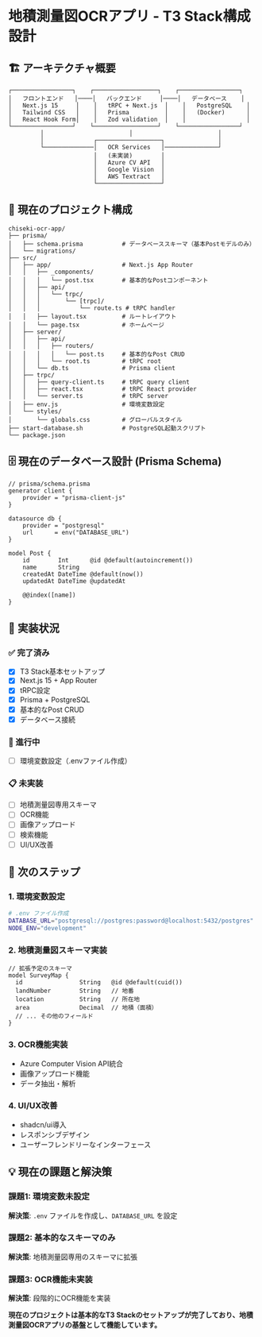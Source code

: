 # 地積測量図OCRアプリ - T3 Stack構成設計

## 🏗️ アーキテクチャ概要

```
┌─────────────────┐    ┌──────────────────┐    ┌─────────────────┐
│   フロントエンド   │────│   バックエンド     │────│   データベース    │
│   Next.js 15     │    │   tRPC + Next.js  │    │   PostgreSQL    │
│   Tailwind CSS   │    │   Prisma          │    │   (Docker)      │
│   React Hook Form│    │   Zod validation  │    │                 │
└─────────────────┘    └──────────────────┘    └─────────────────┘
         │                        │                        │
         │              ┌──────────────────┐               │
         └──────────────│   OCR Services   │───────────────┘
                        │   (未実装)        │
                        │   Azure CV API   │
                        │   Google Vision  │
                        │   AWS Textract   │
                        └──────────────────┘
```

## 📁 現在のプロジェクト構成

```
chiseki-ocr-app/
├── prisma/
│   ├── schema.prisma           # データベーススキーマ（基本Postモデルのみ）
│   └── migrations/
├── src/
│   ├── app/                    # Next.js App Router
│   │   ├── _components/
│   │   │   └── post.tsx        # 基本的なPostコンポーネント
│   │   ├── api/
│   │   │   └── trpc/
│   │   │       └── [trpc]/
│   │   │           └── route.ts # tRPC handler
│   │   ├── layout.tsx          # ルートレイアウト
│   │   └── page.tsx            # ホームページ
│   ├── server/
│   │   ├── api/
│   │   │   ├── routers/
│   │   │   │   └── post.ts     # 基本的なPost CRUD
│   │   │   └── root.ts         # tRPC root
│   │   └── db.ts               # Prisma client
│   ├── trpc/
│   │   ├── query-client.ts     # tRPC query client
│   │   ├── react.tsx           # tRPC React provider
│   │   └── server.ts           # tRPC server
│   ├── env.js                  # 環境変数設定
│   └── styles/
│       └── globals.css         # グローバルスタイル
├── start-database.sh           # PostgreSQL起動スクリプト
└── package.json
```

## 🗄️ 現在のデータベース設計 (Prisma Schema)

```prisma
// prisma/schema.prisma
generator client {
    provider = "prisma-client-js"
}

datasource db {
    provider = "postgresql"
    url      = env("DATABASE_URL")
}

model Post {
    id        Int      @id @default(autoincrement())
    name      String
    createdAt DateTime @default(now())
    updatedAt DateTime @updatedAt

    @@index([name])
}
```

## 🚧 実装状況

### ✅ 完了済み
- [x] T3 Stack基本セットアップ
- [x] Next.js 15 + App Router
- [x] tRPC設定
- [x] Prisma + PostgreSQL
- [x] 基本的なPost CRUD
- [x] データベース接続

### 🔄 進行中
- [ ] 環境変数設定（.envファイル作成）

### 📋 未実装
- [ ] 地積測量図専用スキーマ
- [ ] OCR機能
- [ ] 画像アップロード
- [ ] 検索機能
- [ ] UI/UX改善

## 🎯 次のステップ

### 1. 環境変数設定
```bash
# .env ファイル作成
DATABASE_URL="postgresql://postgres:password@localhost:5432/postgres"
NODE_ENV="development"
```

### 2. 地積測量図スキーマ実装
```prisma
// 拡張予定のスキーマ
model SurveyMap {
  id                String   @id @default(cuid())
  landNumber        String   // 地番
  location          String   // 所在地
  area              Decimal  // 地積（面積）
  // ... その他のフィールド
}
```

### 3. OCR機能実装
- Azure Computer Vision API統合
- 画像アップロード機能
- データ抽出・解析

### 4. UI/UX改善
- shadcn/ui導入
- レスポンシブデザイン
- ユーザーフレンドリーなインターフェース

## 💡 現在の課題と解決策

### 課題1: 環境変数未設定
**解決策**: `.env` ファイルを作成し、`DATABASE_URL` を設定

### 課題2: 基本的なスキーマのみ
**解決策**: 地積測量図専用のスキーマに拡張

### 課題3: OCR機能未実装
**解決策**: 段階的にOCR機能を実装

**現在のプロジェクトは基本的なT3 Stackのセットアップが完了しており、地積測量図OCRアプリの基盤として機能しています。**
